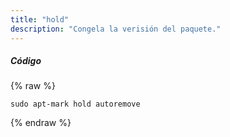 ```yaml
---
title: "hold"
description: "Congela la verisión del paquete."
---
```

##### Código

{% raw %}
~~~liquid
sudo apt-mark hold autoremove
~~~
{% endraw %}
